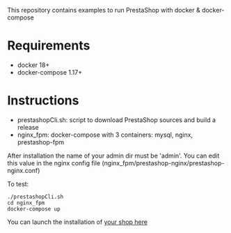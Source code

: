 This repository contains examples to run PrestaShop with docker & docker-compose

# Requirements
- docker 18+
- docker-compose 1.17+

# Instructions
* prestashopCli.sh: script to download PrestaShop sources and build a release
* nginx_fpm: docker-compose with 3 containers: mysql, nginx, prestashop-fpm

After installation the name of your admin dir must be 'admin'.
You can edit this value in the nginx config file (nginx_fpm/prestashop-nginx/prestashop-nginx.conf) 

To test:
```
./prestashopCli.sh
cd nginx_fpm
docker-compose up
```

You can launch the installation of [your shop here](http://localhost:8080)
